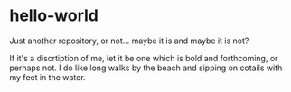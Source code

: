 # hello-world
Just another repository, or not...
maybe it is and maybe it is not?


If it's a discrtiption of me, let it be one which is bold and forthcoming, or perhaps not.
I do like long walks by the beach and sipping on cotails with my feet in the water. 
